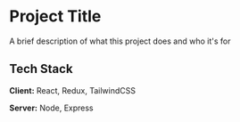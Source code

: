 
# Project Title

A brief description of what this project does and who it's for


## Tech Stack

**Client:** React, Redux, TailwindCSS

**Server:** Node, Express

